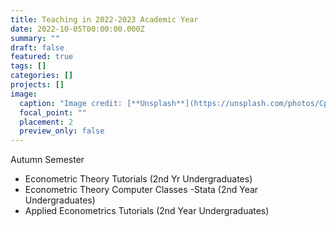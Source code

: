 ```yaml
---
title: Teaching in 2022-2023 Academic Year
date: 2022-10-05T00:00:00.000Z
summary: ""
draft: false
featured: true
tags: []
categories: []
projects: []
image:
  caption: "Image credit: [**Unsplash**](https://unsplash.com/photos/CpkOjOcXdUY)"
  focal_point: ""
  placement: 2
  preview_only: false
---
```

<!--StartFragment-->

Autumn Semester 
<ul>   <li>Econometric Theory Tutorials (2nd Yr Undergraduates)</li>   <li>Econometric Theory Computer Classes -Stata (2nd Year Undergraduates) </li>   <li>Applied Econometrics Tutorials (2nd Year Undergraduates) </li> </ul>

<!--EndFragment-->
